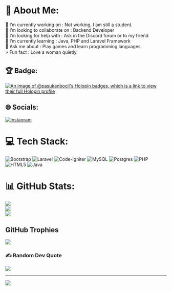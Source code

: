 # 💫 About Me:
🔭 I’m currently working on : Not working, I am still a student.<br>👯 I’m looking to collaborate on : Backend Developer<br>🤝 I’m looking for help with : Ask in the Discord forum or to my friend<br>🌱 I’m currently learning : Java, PHP and Laravel Framework<br>💬 Ask me about : Play games and learn programming languages.<br>⚡ Fun fact : Love a woman quietly.

## 🏆 Badge:
[![An image of @pasukanbocil's Holopin badges, which is a link to view their full Holopin profile](https://holopin.me/pasukanbocil)](https://holopin.io/@pasukanbocil)

## 🌐 Socials:
[![Instagram](https://img.shields.io/badge/Instagram-%23E4405F.svg?logo=Instagram&logoColor=white)](https://instagram.com/dickysatriaph_) 

# 💻 Tech Stack:
![Bootstrap](https://img.shields.io/badge/bootstrap-%23563D7C.svg?style=for-the-badge&logo=bootstrap&logoColor=white) ![Laravel](https://img.shields.io/badge/laravel-%23FF2D20.svg?style=for-the-badge&logo=laravel&logoColor=white) ![Code-Igniter](https://img.shields.io/badge/CodeIgniter-%23EF4223.svg?style=for-the-badge&logo=codeIgniter&logoColor=white) ![MySQL](https://img.shields.io/badge/mysql-%2300f.svg?style=for-the-badge&logo=mysql&logoColor=white) ![Postgres](https://img.shields.io/badge/postgres-%23316192.svg?style=for-the-badge&logo=postgresql&logoColor=white) ![PHP](https://img.shields.io/badge/php-%23777BB4.svg?style=for-the-badge&logo=php&logoColor=white) ![HTML5](https://img.shields.io/badge/html5-%23E34F26.svg?style=for-the-badge&logo=html5&logoColor=white) ![Java](https://img.shields.io/badge/java-%23ED8B00.svg?style=for-the-badge&logo=java&logoColor=white)
# 📊 GitHub Stats:
![](https://github-readme-stats.vercel.app/api?username=pasukanbocil&theme=dark&hide_border=false&include_all_commits=false&count_private=false)<br/>
![](https://github-readme-streak-stats.herokuapp.com/?user=pasukanbocil&theme=dark&hide_border=false)<br/>
![](https://github-readme-stats.vercel.app/api/top-langs/?username=pasukanbocil&theme=dark&hide_border=false&include_all_commits=false&count_private=false&layout=compact)

##  GitHub Trophies
![](https://github-profile-trophy.vercel.app/?username=pasukanbocil&theme=radical&no-frame=false&no-bg=false&margin-w=4)

### ✍️ Random Dev Quote
![](https://quotes-github-readme.vercel.app/api?type=horizontal&theme=radical)

---
[![](https://visitcount.itsvg.in/api?id=pasukanbocil&icon=0&color=0)](https://visitcount.itsvg.in)

<!-- Proudly created with GPRM ( https://gprm.itsvg.in ) -->
